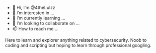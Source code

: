 - 👋 Hi, I’m @4theLulzz
- 👀 I’m interested in ...
- 🌱 I’m currently learning ...
- 💞️ I’m looking to collaborate on ...
- 📫 How to reach me ...

<!---
4theLulzz/4theLulzz is a ✨ special ✨ repository because its `README.md` (this file) appears on your GitHub profile.
You can click the Preview link to take a look at your changes.
---> Here to learn and explorer anything related to cybersecurity. Noob to coding and scripting but hoping to learn through professional googling.
